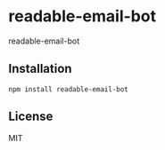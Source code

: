 # readable-email-bot

readable-email-bot

## Installation

    npm install readable-email-bot

## License

  MIT
